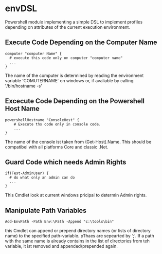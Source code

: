 # envDSL
Powershell module implementing a simple DSL to implement profiles depending on attributes of the current execution environment.

## Execute Code Depending on the Computer Name

```
computer "computer Name" {
  # execute this code only on computer "computer name"
  ...
}
```
The name of the computer is determined by reading the environment variable 'COMUTERNAME' on windows or, if avaliable by calling '/bin/hostname -s'

## Excecute Code Depending on the Powershell Host Name

```
powershellHostname "ConsoleHost" {
    # Execute ths code only in console code.
    ...
}
```
The name of the console ist taken from (Get-Host).Name. This should be compatibel with all platforms Core and classic .Net.

##  Guard Code which needs Admin Rights

```
if(Test-AdminUser) {
  # do what only an admin can do
  ...
}
```
This Cmdlet look at current windows pricipal to determin Admin rights. 

## Manipulate Path Variables

```
Add-EnvPath -Path Env:\Path -Append "c:\tools\bin"
```

this Cmdlet can append or prepend directory names (or lists of directory name) to the specified path-variable. pThaes are sepearted by ';'.
If a path with the same name is already contains in the list of directories from teh variable, it ist removed and appended/prepended again.
